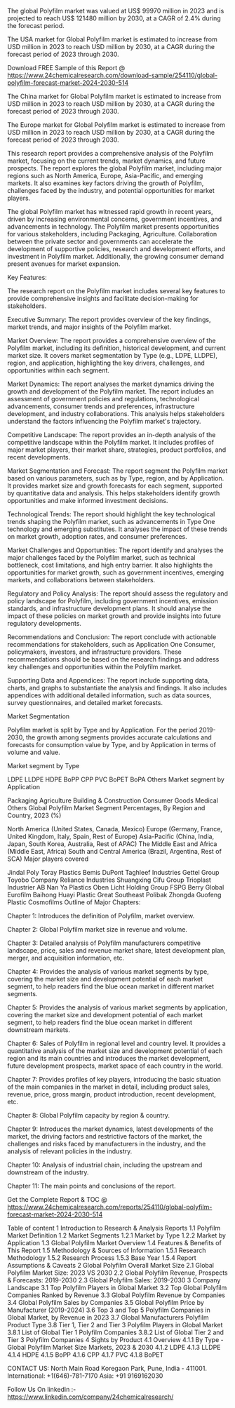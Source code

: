 The global Polyfilm market was valued at US$ 99970 million in 2023 and is projected to reach US$ 121480 million by 2030, at a CAGR of 2.4% during the forecast period.

The USA market for Global Polyfilm  market is estimated to increase from USD million in 2023 to reach USD million by 2030, at a CAGR during the forecast period of 2023 through 2030.

Download FREE Sample of this Report @ https://www.24chemicalresearch.com/download-sample/254110/global-polyfilm-forecast-market-2024-2030-514

The China market for Global Polyfilm  market is estimated to increase from USD million in 2023 to reach USD million by 2030, at a CAGR during the forecast period of 2023 through 2030.

The Europe market for Global Polyfilm  market is estimated to increase from USD million in 2023 to reach USD million by 2030, at a CAGR during the forecast period of 2023 through 2030.

This research report provides a comprehensive analysis of the Polyfilm market, focusing on the current trends, market dynamics, and future prospects. The report explores the global Polyfilm market, including major regions such as North America, Europe, Asia-Pacific, and emerging markets. It also examines key factors driving the growth of Polyfilm, challenges faced by the industry, and potential opportunities for market players.

The global Polyfilm market has witnessed rapid growth in recent years, driven by increasing environmental concerns, government incentives, and advancements in technology. The Polyfilm market presents opportunities for various stakeholders, including Packaging, Agriculture. Collaboration between the private sector and governments can accelerate the development of supportive policies, research and development efforts, and investment in Polyfilm market. Additionally, the growing consumer demand present avenues for market expansion.

Key Features:

The research report on the Polyfilm market includes several key features to provide comprehensive insights and facilitate decision-making for stakeholders.

Executive Summary: The report provides overview of the key findings, market trends, and major insights of the Polyfilm market.

Market Overview: The report provides a comprehensive overview of the Polyfilm market, including its definition, historical development, and current market size. It covers market segmentation by Type (e.g., LDPE, LLDPE), region, and application, highlighting the key drivers, challenges, and opportunities within each segment.

Market Dynamics: The report analyses the market dynamics driving the growth and development of the Polyfilm market. The report includes an assessment of government policies and regulations, technological advancements, consumer trends and preferences, infrastructure development, and industry collaborations. This analysis helps stakeholders understand the factors influencing the Polyfilm market's trajectory.

Competitive Landscape: The report provides an in-depth analysis of the competitive landscape within the Polyfilm market. It includes profiles of major market players, their market share, strategies, product portfolios, and recent developments.

Market Segmentation and Forecast: The report segment the Polyfilm market based on various parameters, such as by Type, region, and by Application. It provides market size and growth forecasts for each segment, supported by quantitative data and analysis. This helps stakeholders identify growth opportunities and make informed investment decisions.

Technological Trends: The report should highlight the key technological trends shaping the Polyfilm market, such as advancements in Type One technology and emerging substitutes. It analyses the impact of these trends on market growth, adoption rates, and consumer preferences.

Market Challenges and Opportunities: The report identify and analyses the major challenges faced by the Polyfilm market, such as technical bottleneck, cost limitations, and high entry barrier. It also highlights the opportunities for market growth, such as government incentives, emerging markets, and collaborations between stakeholders.

Regulatory and Policy Analysis: The report should assess the regulatory and policy landscape for Polyfilm, including government incentives, emission standards, and infrastructure development plans. It should analyse the impact of these policies on market growth and provide insights into future regulatory developments.

Recommendations and Conclusion: The report conclude with actionable recommendations for stakeholders, such as Application One Consumer, policymakers, investors, and infrastructure providers. These recommendations should be based on the research findings and address key challenges and opportunities within the Polyfilm market.

Supporting Data and Appendices: The report include supporting data, charts, and graphs to substantiate the analysis and findings. It also includes appendices with additional detailed information, such as data sources, survey questionnaires, and detailed market forecasts.

Market Segmentation

Polyfilm market is split by Type and by Application. For the period 2019-2030, the growth among segments provides accurate calculations and forecasts for consumption value by Type, and by Application in terms of volume and value.

Market segment by Type

LDPE
LLDPE
HDPE
BoPP
CPP
PVC
BoPET
BoPA
Others
Market segment by Application

Packaging
Agriculture
Building & Construction
Consumer Goods
Medical
Others
Global Polyfilm Market Segment Percentages, By Region and Country, 2023 (%)

North America (United States, Canada, Mexico)
Europe (Germany, France, United Kingdom, Italy, Spain, Rest of Europe)
Asia-Pacific (China, India, Japan, South Korea, Australia, Rest of APAC)
The Middle East and Africa (Middle East, Africa)
South and Central America (Brazil, Argentina, Rest of SCA)
Major players covered

Jindal Poly
Toray Plastics
Bemis
DuPont
Taghleef Industries
Gettel Group
Toyobo Company
Reliance Industries
Shuangxing
Cifu Group
Trioplast Industrier AB
Nan Ya Plastics
Oben Licht Holding Group
FSPG
Berry Global
Eurofilm
Baihong
Huayi Plastic
Great Southeast
Polibak
Zhongda
Guofeng Plastic
Cosmofilms
Outline of Major Chapters:

Chapter 1: Introduces the definition of Polyfilm, market overview.

Chapter 2: Global Polyfilm market size in revenue and volume.

Chapter 3: Detailed analysis of Polyfilm manufacturers competitive landscape, price, sales and revenue market share, latest development plan, merger, and acquisition information, etc.

Chapter 4: Provides the analysis of various market segments by type, covering the market size and development potential of each market segment, to help readers find the blue ocean market in different market segments.

Chapter 5: Provides the analysis of various market segments by application, covering the market size and development potential of each market segment, to help readers find the blue ocean market in different downstream markets.

Chapter 6: Sales of Polyfilm in regional level and country level. It provides a quantitative analysis of the market size and development potential of each region and its main countries and introduces the market development, future development prospects, market space of each country in the world.

Chapter 7: Provides profiles of key players, introducing the basic situation of the main companies in the market in detail, including product sales, revenue, price, gross margin, product introduction, recent development, etc.

Chapter 8: Global Polyfilm capacity by region & country.

Chapter 9: Introduces the market dynamics, latest developments of the market, the driving factors and restrictive factors of the market, the challenges and risks faced by manufacturers in the industry, and the analysis of relevant policies in the industry.

Chapter 10: Analysis of industrial chain, including the upstream and downstream of the industry.

Chapter 11: The main points and conclusions of the report.

Get the Complete Report & TOC @ https://www.24chemicalresearch.com/reports/254110/global-polyfilm-forecast-market-2024-2030-514

Table of content
1 Introduction to Research & Analysis Reports
1.1 Polyfilm Market Definition
1.2 Market Segments
1.2.1 Market by Type
1.2.2 Market by Application
1.3 Global Polyfilm Market Overview
1.4 Features & Benefits of This Report
1.5 Methodology & Sources of Information
1.5.1 Research Methodology
1.5.2 Research Process
1.5.3 Base Year
1.5.4 Report Assumptions & Caveats
2 Global Polyfilm Overall Market Size
2.1 Global Polyfilm Market Size: 2023 VS 2030
2.2 Global Polyfilm Revenue, Prospects & Forecasts: 2019-2030
2.3 Global Polyfilm Sales: 2019-2030
3 Company Landscape
3.1 Top Polyfilm Players in Global Market
3.2 Top Global Polyfilm Companies Ranked by Revenue
3.3 Global Polyfilm Revenue by Companies
3.4 Global Polyfilm Sales by Companies
3.5 Global Polyfilm Price by Manufacturer (2019-2024)
3.6 Top 3 and Top 5 Polyfilm Companies in Global Market, by Revenue in 2023
3.7 Global Manufacturers Polyfilm Product Type
3.8 Tier 1, Tier 2 and Tier 3 Polyfilm Players in Global Market
3.8.1 List of Global Tier 1 Polyfilm Companies
3.8.2 List of Global Tier 2 and Tier 3 Polyfilm Companies
4 Sights by Product
4.1 Overview
4.1.1 By Type - Global Polyfilm Market Size Markets, 2023 & 2030
4.1.2 LDPE
4.1.3 LLDPE
4.1.4 HDPE
4.1.5 BoPP
4.1.6 CPP
4.1.7 PVC
4.1.8 BoPET

CONTACT US:
North Main Road Koregaon Park, Pune, India - 411001.
International: +1(646)-781-7170
Asia: +91 9169162030

Follow Us On linkedin :- https://www.linkedin.com/company/24chemicalresearch/
